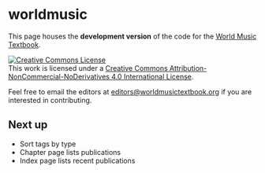 # worldmusic

This page houses the **development version** of the code for the [World Music Textbook](worldmusictextbook.org).

<a rel="license" href="http://creativecommons.org/licenses/by-nc-nd/4.0/"><img alt="Creative Commons License" style="border-width:0" src="https://i.creativecommons.org/l/by-nc-nd/4.0/88x31.png" /></a><br />This work is licensed under a <a rel="license" href="http://creativecommons.org/licenses/by-nc-nd/4.0/">Creative Commons Attribution-NonCommercial-NoDerivatives 4.0 International License</a>.

Feel free to email the editors at [editors@worldmusictextbook.org](mailto:editors@worldmusictextbook.org) if you are interested in contributing.

## Next up

* Sort tags by type
* Chapter page lists publications
* Index page lists recent publications
